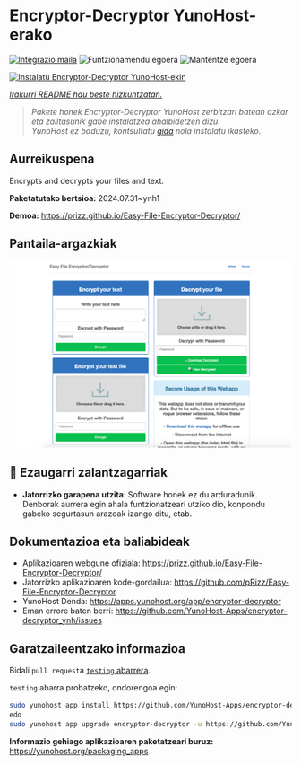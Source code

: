 <!--
Ohart ongi: README hau automatikoki sortu da <https://github.com/YunoHost/apps/tree/master/tools/readme_generator>ri esker
EZ editatu eskuz.
-->

# Encryptor-Decryptor YunoHost-erako

[![Integrazio maila](https://dash.yunohost.org/integration/encryptor-decryptor.svg)](https://ci-apps.yunohost.org/ci/apps/encryptor-decryptor/) ![Funtzionamendu egoera](https://ci-apps.yunohost.org/ci/badges/encryptor-decryptor.status.svg) ![Mantentze egoera](https://ci-apps.yunohost.org/ci/badges/encryptor-decryptor.maintain.svg)

[![Instalatu Encryptor-Decryptor YunoHost-ekin](https://install-app.yunohost.org/install-with-yunohost.svg)](https://install-app.yunohost.org/?app=encryptor-decryptor)

*[Irakurri README hau beste hizkuntzatan.](./ALL_README.md)*

> *Pakete honek Encryptor-Decryptor YunoHost zerbitzari batean azkar eta zailtasunik gabe instalatzea ahalbidetzen dizu.*  
> *YunoHost ez baduzu, kontsultatu [gida](https://yunohost.org/install) nola instalatu ikasteko.*

## Aurreikuspena

Encrypts and decrypts your files and text.

**Paketatutako bertsioa:** 2024.07.31~ynh1

**Demoa:** <https://prizz.github.io/Easy-File-Encryptor-Decryptor/>

## Pantaila-argazkiak

![Encryptor-Decryptor(r)en pantaila-argazkia](./doc/screenshots/screenshot.png)

## :red_circle: Ezaugarri zalantzagarriak

- **Jatorrizko garapena utzita**: Software honek ez du arduradunik. Denborak aurrera egin ahala funtzionatzeari utziko dio, konpondu gabeko segurtasun arazoak izango ditu, etab.

## Dokumentazioa eta baliabideak

- Aplikazioaren webgune ofiziala: <https://prizz.github.io/Easy-File-Encryptor-Decryptor/>
- Jatorrizko aplikazioaren kode-gordailua: <https://github.com/pRizz/Easy-File-Encryptor-Decryptor>
- YunoHost Denda: <https://apps.yunohost.org/app/encryptor-decryptor>
- Eman errore baten berri: <https://github.com/YunoHost-Apps/encryptor-decryptor_ynh/issues>

## Garatzaileentzako informazioa

Bidali `pull request`a [`testing` abarrera](https://github.com/YunoHost-Apps/encryptor-decryptor_ynh/tree/testing).

`testing` abarra probatzeko, ondorengoa egin:

```bash
sudo yunohost app install https://github.com/YunoHost-Apps/encryptor-decryptor_ynh/tree/testing --debug
edo
sudo yunohost app upgrade encryptor-decryptor -u https://github.com/YunoHost-Apps/encryptor-decryptor_ynh/tree/testing --debug
```

**Informazio gehiago aplikazioaren paketatzeari buruz:** <https://yunohost.org/packaging_apps>
